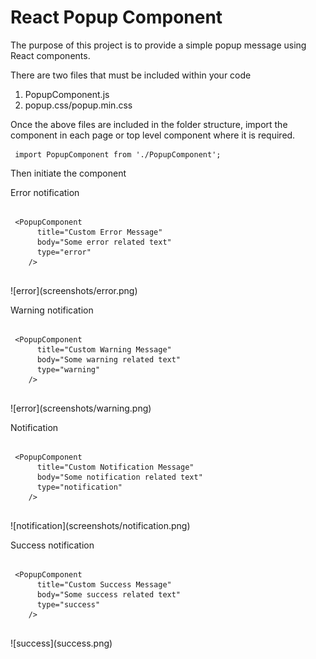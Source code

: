 <h1>React Popup Component</h2>

<p>The purpose of this project is to provide a simple popup message using React components.</p>

<p>There are two files that must be included within your code
<ol>
<li>PopupComponent.js</li>
<li>popup.css/popup.min.css</li>
</ol>
</p>

<p>
Once the above files are included in the folder structure, import the component in each page or top level component where it is required.

<pre>
<code> import PopupComponent from './PopupComponent'; </code>
</pre>

</p>

<p>Then initiate the component</p>

<p> Error notification
<pre>
<code>
 &lt;PopupComponent
      title="Custom Error Message"
      body="Some error related text" 
      type="error"
    /&gt;
</code>
</pre>
![error](screenshots/error.png)
</p>

<p> Warning notification
<pre>
<code>
 &lt;PopupComponent
      title="Custom Warning Message"
      body="Some warning related text" 
      type="warning"
    /&gt; 
</code>
</pre>
![error](screenshots/warning.png)
</p>

<p> Notification
<pre>
<code>
 &lt;PopupComponent
      title="Custom Notification Message"
      body="Some notification related text" 
      type="notification"
    /&gt;
</code>
</pre>
![notification](screenshots/notification.png)
</p>

<p> Success notification
<pre>
<code>
 &lt;PopupComponent
      title="Custom Success Message"
      body="Some success related text" 
      type="success"
    /&gt;
</code>
</pre>
![success](success.png)
</p>